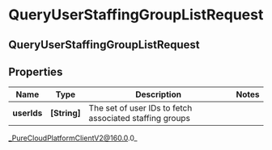 # QueryUserStaffingGroupListRequest

## QueryUserStaffingGroupListRequest

## Properties

|Name | Type | Description | Notes|
|------------ | ------------- | ------------- | -------------|
| **userIds** | **[String]** | The set of user IDs to fetch associated staffing groups | |



_PureCloudPlatformClientV2@160.0.0_
